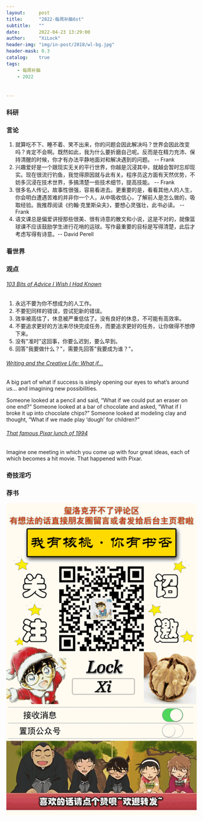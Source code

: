 ```yaml
---
layout:     post
title:      "2022-每周补脑6st"
subtitle:   ""
date:       2022-04-23 13:29:00
author:     "XiLock"
header-img: "img/in-post/2018/wl-bg.jpg"
header-mask: 0.3
catalog:    true
tags:
    - 每周补脑
    - 2022


---
```


### 科研

### 言论
1. 就算吃不下、睡不着、笑不出来，你的问题会因此解决吗？世界会因此改变吗？肯定不会啊。既然如此，我为什么要折磨自己呢。反而是在精力充沛、保持清醒的时候，你才有办法平静地面对和解决遇到的问题。 -- Frank
1. 兴趣爱好是一个跟现实无关的平行世界，你越是沉浸其中，就越会暂时忘却现实。现在很流行钓鱼，我觉得原因就与此有关。程序员这方面有天然优势，不妨多沉浸在技术世界，多搞清楚一些技术细节，提高技能。 -- Frank
1. 很多名人传记，故事性很强，容易看进去。更重要的是，看看其他人的人生，你会明白遭遇苦难的并非你一个人，从中吸收信心，了解前人是怎么做的，吸取经验。我推荐阅读《约翰·克里斯朵夫》，要想心灵强壮，此书必读。 -- Frank
1. 语文课总是偏爱讲授那些很美、很有诗意的散文和小说，这是不对的，就像篮球课不应该鼓励学生进行花哨的运球。写作最重要的目标是写得清楚，此后才考虑写得有诗意。-- David Perell

### 看世界

### 观点
###### [103 Bits of Advice I Wish I Had Known](https://kk.org/thetechnium/103-bits-of-advice-i-wish-i-had-known/)
1. 永远不要为你不想成为的人工作。
2. 不要犯同样的错误，尝试犯新的错误。
3. 效率被高估了，休息被严重低估了。没有良好的休息，不可能有高效率。
4. 不要追求更好的方法来尽快完成任务，而要追求更好的任务，让你做得不想停下来。
5. 没有"准时"这回事，你要么迟到，要么早到。
6. 回答"我要做什么？"，需要先回答"我要成为谁？"。

###### [Writing and the Creative Life: What if…](https://scottdistillery.medium.com/writing-and-the-creative-life-what-if-683f80a5f04f)
A big part of what if success is simply opening our eyes to what’s around us… and imagining new possibilities.

Someone looked at a pencil and said, “What if we could put an eraser on one end?” Someone looked at a bar of chocolate and asked, “What if I broke it up into chocolate chips?” Someone looked at modeling clay and thought, “What if we made play ‘dough’ for children?”

###### [That famous Pixar lunch of 1994](https://gointothestory.blcklst.com/that-famous-pixar-lunch-of-1994-2200a9f68afd)
Imagine one meeting in which you come up with four great ideas, each of which becomes a hit movie. That happened with Pixar. 

### 奇技淫巧

### 荐书


![](/img/wc-tail.GIF)
